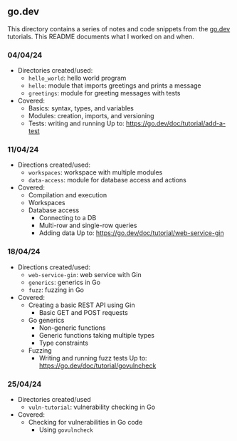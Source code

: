 ## go.dev
This directory contains a series of notes and code snippets from the [go.dev](https://go.dev/) tutorials.
This README documents what I worked on and when.

### 04/04/24
- Directories created/used:
    - `hello_world`: hello world program
    - `hello`: module that imports greetings and prints a message
    - `greetings`: module for greeting messages with tests
- Covered:
    - Basics: syntax, types, and variables
    - Modules: creation, imports, and versioning
    - Tests: writing and running
Up to: https://go.dev/doc/tutorial/add-a-test

### 11/04/24
- Directions created/used:
    - `workspaces`: workspace with multiple modules
    - `data-access`: module for database access and actions
- Covered:
    - Compilation and execution
    - Workspaces
    - Database access
        - Connecting to a DB
        - Multi-row and single-row queries
        - Adding data
Up to: https://go.dev/doc/tutorial/web-service-gin

### 18/04/24
- Directions created/used:
    - `web-service-gin`: web service with Gin
    - `generics`: generics in Go
    - `fuzz`: fuzzing in Go
- Covered:
    - Creating a basic REST API using Gin
        - Basic GET and POST requests
    - Go generics
        - Non-generic functions
        - Generic functions taking multiple types
        - Type constraints
    - Fuzzing
        - Writing and running fuzz tests
Up to: https://go.dev/doc/tutorial/govulncheck

### 25/04/24
- Directories created/used
    - `vuln-tutorial`: vulnerability checking in Go
- Covered:
    - Checking for vulnerabilities in Go code
        - Using `govulncheck`
